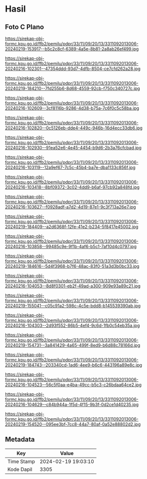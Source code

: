 # Hasil

## Foto C Plano

https://sirekap-obj-formc.kpu.go.id/ffb2/pemilu/pdpr/33/11/09/20/13/3311092013006-20240219-153917--b5c2c8cf-6389-4a5e-8b81-2a8ab26ef499.jpg

https://sirekap-obj-formc.kpu.go.id/ffb2/pemilu/pdpr/33/11/09/20/13/3311092013006-20240216-102301--47354ddd-93d7-4dfb-8504-ce7cfd262a28.jpg

https://sirekap-obj-formc.kpu.go.id/ffb2/pemilu/pdpr/33/11/09/20/13/3311092013006-20240219-184210--7fd255b6-8d68-4559-92cb-f750c340727c.jpg

https://sirekap-obj-formc.kpu.go.id/ffb2/pemilu/pdpr/33/11/09/20/13/3311092013006-20240216-102609--3cf8116b-9286-4d38-b75a-7c6f0c5c58ba.jpg

https://sirekap-obj-formc.kpu.go.id/ffb2/pemilu/pdpr/33/11/09/20/13/3311092013006-20240216-102820--0c5126eb-dde4-449c-946b-16d4ecc33db6.jpg

https://sirekap-obj-formc.kpu.go.id/ffb2/pemilu/pdpr/33/11/09/20/13/3311092013006-20240216-102930--91ea52e6-4e45-4454-b9d6-2b3a76cfcbad.jpg

https://sirekap-obj-formc.kpu.go.id/ffb2/pemilu/pdpr/33/11/09/20/13/3311092013006-20240216-103119--12a9ef67-7c5c-45b4-ba7e-dba1133c856f.jpg

https://sirekap-obj-formc.kpu.go.id/ffb2/pemilu/pdpr/33/11/09/20/13/3311092013006-20240216-103418--8bf09372-3c02-4dd9-b6af-97cb92a848fd.jpg

https://sirekap-obj-formc.kpu.go.id/ffb2/pemilu/pdpr/33/11/09/20/13/3311092013006-20240216-103627--f0928adf-a7d2-4d19-87e1-9c3f713a26e7.jpg

https://sirekap-obj-formc.kpu.go.id/ffb2/pemilu/pdpr/33/11/09/20/13/3311092013006-20240219-184409--a2d6368f-12fe-41e2-b234-5f8417e45002.jpg

https://sirekap-obj-formc.kpu.go.id/ffb2/pemilu/pdpr/33/11/09/20/13/3311092013006-20240216-103858--99485c9e-9f1b-4af6-b5c1-7af10d4c0797.jpg

https://sirekap-obj-formc.kpu.go.id/ffb2/pemilu/pdpr/33/11/09/20/13/3311092013006-20240219-184616--5d4f3968-b7f6-48ac-83f0-51a3d3b0bc33.jpg

https://sirekap-obj-formc.kpu.go.id/ffb2/pemilu/pdpr/33/11/09/20/13/3311092013006-20240216-104053--8d8f0301-eb2f-49ad-a300-909e93a89c21.jpg

https://sirekap-obj-formc.kpu.go.id/ffb2/pemilu/pdpr/33/11/09/20/13/3311092013006-20240219-155041--c05c91a2-598c-4c5e-bdd8-b145539390ab.jpg

https://sirekap-obj-formc.kpu.go.id/ffb2/pemilu/pdpr/33/11/09/20/13/3311092013006-20240216-104303--2d93f552-86b5-4ef4-9c6d-1fb0c54eb35a.jpg

https://sirekap-obj-formc.kpu.go.id/ffb2/pemilu/pdpr/33/11/09/20/13/3311092013006-20240219-154731--3a841429-4a65-499f-8ed9-b6d88c78166d.jpg

https://sirekap-obj-formc.kpu.go.id/ffb2/pemilu/pdpr/33/11/09/20/13/3311092013006-20240219-184743--203340cd-1ad6-4ee9-b6c6-443196a89e8c.jpg

https://sirekap-obj-formc.kpu.go.id/ffb2/pemilu/pdpr/33/11/09/20/13/3311092013006-20240216-104523--56c5f0aa-e4ba-49cc-b5c3-c26bdaa64ce2.jpg

https://sirekap-obj-formc.kpu.go.id/ffb2/pemilu/pdpr/33/11/09/20/13/3311092013006-20240216-104629--c84b944a-1f5d-4f15-9b3f-0d2ce1d40235.jpg

https://sirekap-obj-formc.kpu.go.id/ffb2/pemilu/pdpr/33/11/09/20/13/3311092013006-20240219-154520--095ee3bf-7cc8-44a7-80af-0a52e88802d2.jpg


## Metadata

| Key        | Value               |
| ---------- | ------------------- |
| Time Stamp | 2024-02-19 19:03:10 |
| Kode Dapil | 3305                |



